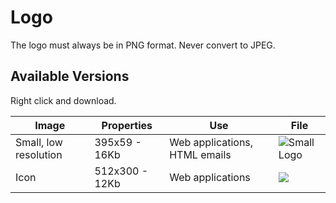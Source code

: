 # Logo

The logo must always be in PNG format. Never convert to JPEG.

## Available Versions

Right click and download.

| Image                 | Properties      | Use                                       | File                              |
| --------------------- | --------------- | ----------------------------------------- | --------------------------------- |
| Small, low resolution | 395x59 - 16Kb   | Web applications, HTML emails             | ![Small Logo][logo-small]         |
| Icon                  | 512x300 - 12Kb  | Web applications                          | <img src="https://cloud.githubusercontent.com/assets/64749/18696451/99eeb440-7ffc-11e6-8cab-905a8ea27fb6.png" with="395">         |




[logo-small]: https://cloud.githubusercontent.com/assets/64749/18695653/a607666a-7ff6-11e6-8c7d-e80d728a961e.png
